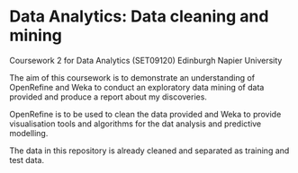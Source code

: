 # Data Analytics: Data cleaning and mining
Coursework 2 for Data Analytics (SET09120) Edinburgh Napier University

The aim of this coursework is to demonstrate an understanding of OpenRefine and Weka to conduct an exploratory data mining of data 
provided and produce a report about my discoveries.

OpenRefine is to be used to clean the data provided and Weka to provide visualisation tools and algorithms for the dat analysis
and predictive modelling.

The data in this repository is already cleaned and separated as training and test data.


